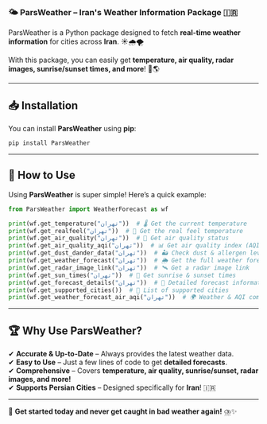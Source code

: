 ### 🌤️ ParsWeather – Iran's Weather Information Package 🇮🇷  

ParsWeather is a Python package designed to fetch **real-time weather information** for cities across **Iran**. ☀️🌧️🌪️  

With this package, you can easily get **temperature, air quality, radar images, sunrise/sunset times, and more**! 📡🌎  

---

## 📥 Installation  

You can install **ParsWeather** using **pip**:  

```bash
pip install ParsWeather
```

---

## 🚀 How to Use  

Using **ParsWeather** is super simple! Here’s a quick example:  

```python
from ParsWeather import WeatherForecast as wf  

print(wf.get_temperature("تهران"))  # 🌡️ Get the current temperature  
print(wf.get_realfeel("تهران"))  # 🤔 Get the real feel temperature  
print(wf.get_air_quality("تهران"))  # 🍃 Get air quality status  
print(wf.get_air_quality_aqi("تهران"))  # 📊 Get air quality index (AQI)  
print(wf.get_dust_dander_data("تهران"))  # 🏜️ Check dust & allergen levels  
print(wf.get_weather_forecast("تهران"))  # 🌦️ Get the full weather forecast  
print(wf.get_radar_image_link("تهران"))  # 🛰️ Get a radar image link  
print(wf.get_sun_times("تهران"))  # 🌅 Get sunrise & sunset times  
print(wf.get_forecast_details("تهران"))  # 🔎 Detailed forecast information  
print(wf.get_supported_cities())  # 📍 List of supported cities  
print(wf.get_weather_forecast_air_aqi("تهران"))  # 🌍 Weather & AQI combined  
```

---

## 🏆 Why Use **ParsWeather**?  

✔ **Accurate & Up-to-Date** – Always provides the latest weather data.  
✔ **Easy to Use** – Just a few lines of code to get **detailed forecasts**.  
✔ **Comprehensive** – Covers **temperature, air quality, sunrise/sunset, radar images, and more!**  
✔ **Supports Persian Cities** – Designed specifically for **Iran**! 🇮🇷  

---

📌 **Get started today and never get caught in bad weather again!** ⛈️✨
